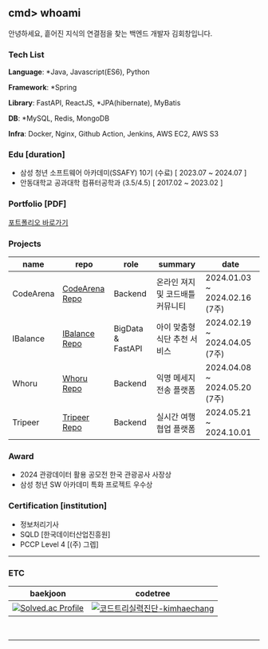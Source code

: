 ## cmd> whoami

안녕하세요, 흩어진 지식의 연결점을 찾는 백엔드 개발자 김회창입니다.

### Tech List

**Language**: *Java, Javascript(ES6), Python </br>

**Framework**: *Spring </br>

**Library**: FastAPI, ReactJS, *JPA(hibernate), MyBatis </br>

**DB**: *MySQL, Redis, MongoDB </br>

**Infra**: Docker, Nginx, Github Action, Jenkins, AWS EC2, AWS S3

### Edu [duration]

- 삼성 청년 소프트웨어 아카데미(SSAFY) 10기 (수료) [ 2023.07 ~ 2024.07 ]
- 안동대학교 공과대학 컴퓨터공학과 (3.5/4.5) [ 2017.02 ~ 2023.02 ]

### Portfolio [PDF]

<a href="https://github.com/kimhaechang1/portfolio/blob/main/%EA%B9%80%ED%9A%8C%EC%B0%BD_%ED%8F%AC%ED%8A%B8%ED%8F%B4%EB%A6%AC%EC%98%A4.pdf">포트폴리오 바로가기</a>

### Projects

|name|repo|role|summary|date|
|------|---|---|---|---|
|CodeArena|<a href="https://github.com/kimhaechang1/CodeArena">CodeArena Repo</a>|Backend|온라인 져지 및 코드배틀 커뮤니티|2024.01.03 ~ 2024.02.16 (7주)|
|IBalance|<a href="https://github.com/D108-IBalance/IBalance">IBalance Repo</a>|BigData & FastAPI|아이 맞춤형 식단 추천 서비스|2024.02.19 ~ 2024.04.05 (7주)|
|Whoru|<a href="https://github.com/team-smog/whoru">Whoru Repo</a>|Backend|익명 메세지 전송 플랫폼|2024.04.08 ~ 2024.05.20 (7주)|
|Tripeer|<a href="https://github.com/Tripeer-contest/frontend">Tripeer Repo</a>|Backend|실시간 여행 협업 플랫폼|2024.05.21 ~ 2024.10.01|

### Award

- 2024 관광데이터 활용 공모전 한국 관광공사 사장상
- 삼성 청년 SW 아카데미 특화 프로젝트 우수상

### Certification [institution]

- 정보처리기사
- SQLD [한국데이터산업진흥원]
- PCCP Level 4 [(주) 그렙]

***

### ETC
|baekjoon|codetree|
|----|------|
|[![Solved.ac Profile](http://mazassumnida.wtf/api/v2/generate_badge?boj=khc9812121)](https://solved.ac/khc9812121/)|[![코드트리실력진단-kimhaechang](https://banner.codetree.ai/v1/banner/kimhaechang)](https://www.codetree.ai/profiles/kimhaechang)|


<br/>




***

